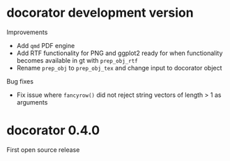 # docorator development version
Improvements
* Add `qmd` PDF engine
* Add RTF functionality for PNG and ggplot2 ready for when functionality becomes available in gt with `prep_obj_rtf`
* Rename `prep_obj` to `prep_obj_tex` and change input to docorator object

Bug fixes
* Fix issue where `fancyrow()` did not reject string vectors of length > 1 as arguments
# docorator 0.4.0

First open source release

